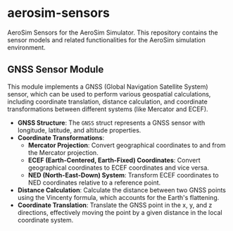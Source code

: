 # aerosim-sensors

AeroSim Sensors for the AeroSim Simulator. This repository contains the sensor models and related functionalities for the AeroSim simulation environment.

## GNSS Sensor Module

This module implements a GNSS (Global Navigation Satellite System) sensor, which can be used to perform various geospatial calculations, including coordinate translation, distance calculation, and coordinate transformations between different systems (like Mercator and ECEF).

- **GNSS Structure**: The `GNSS` struct represents a GNSS sensor with longitude, latitude, and altitude properties.
- **Coordinate Transformations**:
  - **Mercator Projection**: Convert geographical coordinates to and from the Mercator projection.
  - **ECEF (Earth-Centered, Earth-Fixed) Coordinates**: Convert geographical coordinates to ECEF coordinates and vice versa.
  - **NED (North-East-Down) System**: Transform ECEF coordinates to NED coordinates relative to a reference point.
- **Distance Calculation**: Calculate the distance between two GNSS points using the Vincenty formula, which accounts for the Earth's flattening.
- **Coordinate Translation**: Translate the GNSS point in the x, y, and z directions, effectively moving the point by a given distance in the local coordinate system.
